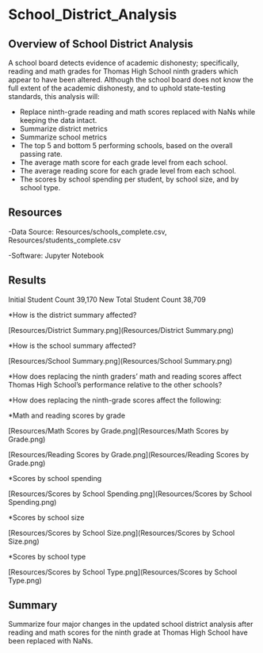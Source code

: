 # School_District_Analysis

## Overview of School District Analysis
A school board detects evidence of academic dishonesty; specifically, reading and math grades for Thomas High School ninth graders which appear to have been altered. Although the school board does not know the full extent of the academic dishonesty, and to uphold state-testing standards, this analysis will:

 * Replace ninth-grade reading and math scores replaced with NaNs while keeping the data intact.
 * Summarize district metrics
 * Summarize school metrics
 * The top 5 and bottom 5 performing schools, based on the overall passing rate.
 * The average math score for each grade level from each school.
 * The average reading score for each grade level from each school.
 * The scores by school spending per student, by school size, and by school type.

## Resources
-Data Source: Resources/schools_complete.csv, Resources/students_complete.csv

-Software: Jupyter Notebook

## Results 
Initial Student Count    39,170
New Total Student Count    38,709

*How is the district summary affected?

[Resources/District Summary.png](Resources/District Summary.png)

*How is the school summary affected?

[Resources/School Summary.png](Resources/School Summary.png)

*How does replacing the ninth graders’ math and reading scores affect Thomas High School’s performance relative to the other schools?

*How does replacing the ninth-grade scores affect the following:

  *Math and reading scores by grade
  
  [Resources/Math Scores by Grade.png](Resources/Math Scores by Grade.png)
  
  [Resources/Reading Scores by Grade.png](Resources/Reading Scores by Grade.png)
  
  *Scores by school spending
  
  [Resources/Scores by School Spending.png](Resources/Scores by School Spending.png)
  
  *Scores by school size
  
  [Resources/Scores by School Size.png](Resources/Scores by School Size.png)
  
  *Scores by school type
  
  [Resources/Scores by School Type.png](Resources/Scores by School Type.png)
  
## Summary 
Summarize four major changes in the updated school district analysis after reading and math scores for the ninth grade at Thomas High School have been replaced with NaNs.
